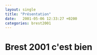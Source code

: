 ```yaml
---
layout: single
title: "Présentation"
date:   2001-05-06 12:33:27 +0200
categories: brest2001
---
```


# Brest 2001 c'est bien
